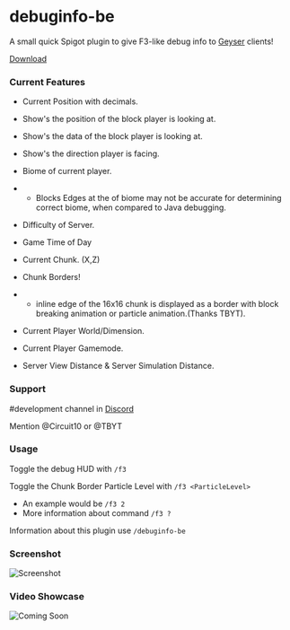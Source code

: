 # debuginfo-be
A small quick Spigot plugin to give F3-like debug info to [Geyser](https://github.com/GeyserMC/Geyser) clients!

[Download](https://github.com/Heath123/debuginfo-be/releases/latest)

### Current Features
- Current Position with decimals.

- Show's the position of the block player is looking at.

- Show's the data of the block player is looking at.

- Show's the direction player is facing.

- Biome of current player.
- - Blocks Edges at the of biome may not be accurate for determining correct biome, when compared to Java debugging.

- Difficulty of Server.

- Game Time of Day

- Current Chunk. (X,Z)

- Chunk Borders! 
- - inline edge of the 16x16 chunk is displayed as a border with block breaking animation or particle animation.(Thanks TBYT).

- Current Player World/Dimension.

- Current Player Gamemode.

- Server View Distance & Server Simulation Distance.

### Support
#development channel in [Discord](https://discord.geysermc.org/)

Mention @Circuit10 or @TBYT

### Usage

Toggle the debug HUD with `/f3`

Toggle the Chunk Border Particle Level with `/f3 <ParticleLevel>`
- An example would be `/f3 2`
- More information about command `/f3 ?`

Information about this plugin use `/debuginfo-be`

### Screenshot 

![Screenshot](https://user-images.githubusercontent.com/48810871/202431633-88617526-3171-43e6-9200-20146c5066b5.JPG)

### Video Showcase

![Coming Soon](https://github.com/Heath123/debuginfo-be)

